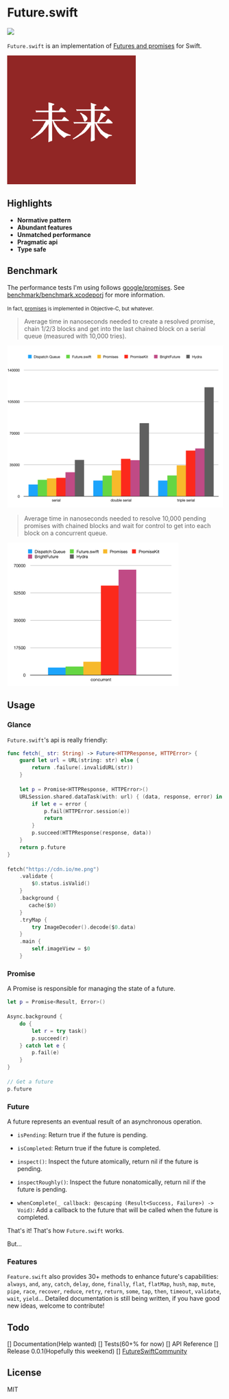 # Future.swift

<img src="https://img.shields.io/travis/luoxiu/future.swift.svg">


`Future.swift` is an implementation of [Futures and promises](https://en.wikipedia.org/wiki/Futures_and_promises) for Swift.

<img src="logo.png" width="300px">

## Highlights

- **Normative pattern**
- **Abundant features**
- **Unmatched performance**
- **Pragmatic api**
- **Type safe**

## Benchmark

The performance tests I'm using follows [google/promises](https://github.com/google/promises/blob/master/g3doc/index.md#benchmark). See [benchmark/benchmark.xcodeporj](https://github.com/luoxiu/Future.swift/tree/master/benchmark) for more information. 

<small>In fact, [promises](https://github.com/google/promises) is implemented in Objective-C, but whatever.</small>

> Average time in nanoseconds needed to create a resolved promise, chain 1/2/3 blocks and get into the last chained block on a serial queue (measured with 10,000 tries).

<img src="resources/benchmark-serial.png" width="800px">

> Average time in nanoseconds needed to resolve 10,000 pending promises with chained blocks and wait for control to get into each block on a concurrent queue.

<img src="resources/benchmark-concurrent.png" width="400px">

## Usage

### Glance

`Future.swift`'s api is really friendly:

```swift
func fetch(_ str: String) -> Future<HTTPResponse, HTTPError> {
	guard let url = URL(string: str) else {
		return .failure(.invalidURL(str))
	}

    let p = Promise<HTTPResponse, HTTPError>()
    URLSession.shared.dataTask(with: url) { (data, response, error) in
    	if let e = error {
    		p.fail(HTTPError.session(e))
    		return
    	}
    	p.succeed(HTTPResponse(response, data)) 
    } 
    return p.future
}

fetch("https://cdn.io/me.png")
	.validate {
		$0.status.isValid()
	}
	.background { 
	   cache($0)
	}
	.tryMap { 
		try ImageDecoder().decode($0.data)
	}
	.main { 
		self.imageView = $0
	}
```

### Promise

A Promise is responsible for managing the state of a future.

```swift
let p = Promise<Result, Error>()

Async.background {
	do { 
		let r = try task()
		p.succeed(r)
	} catch let e {
		p.fail(e)
	}
}

// Get a future
p.future
```


### Future

A future represents an eventual result of an asynchronous operation.

- `isPending`: Return true if the future is pending.

- `isCompleted`: Return true if the future is completed.

- `inspect()`: Inspect the future atomically, return nil if the future is pending.

- `inspectRoughly()`: Inspect the future nonatomically, return nil if the future is pending.

- `whenComplete(_ callback: @escaping (Result<Success, Failure>) -> Void)`: Add a callback to the future that will be called when the future is completed.

That's it! That's how `Future.swift` works. 

But...

### Features

`Feature.swift` also provides 30+ methods to enhance future's capabilities: `always`, `and`, `any`, `catch`, `delay`, `done`, `finally`, `flat`, `flatMap`, `hush`, `map`, `mute`, `pipe`, `race`, `recover`, `reduce`, `retry`, `return`, `some`, `tap`, `then`, `timeout`, `validate`, `wait`, `yield`... Detailed documentation is still being written, if you have good new ideas, welcome to contribute!


## Todo

[] Documentation(Help wanted)
[] Tests(60+% for now)
[] API Reference
[] Release 0.0.1(Hopefully this weekend)
[] [FutureSwiftCommunity](https://github.com/FutureSwiftCommunity)

## License

MIT
